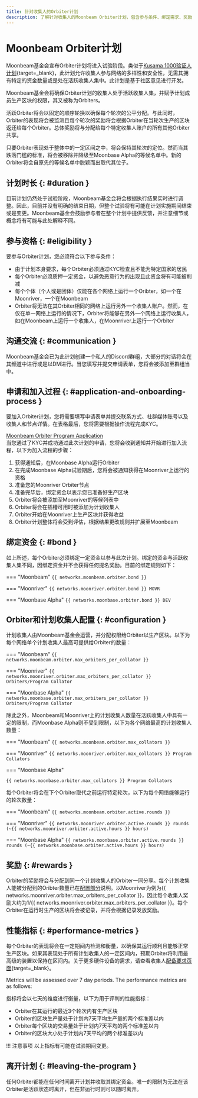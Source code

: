 ```yaml
---
title: 针对收集人的Orbiter计划
description: 了解针对收集人的Moonbeam Orbiter计划，包含参与条件、绑定需求、奖励、性能指标以及更多。
---
```


# Moonbeam Orbiter计划

Moonbeam基金会宣布Orbiter计划将进入试验阶段。类似于[Kusama 1000验证人计划](https://thousand-validators.kusama.network/){target=_blank}，此计划允许收集人参与网络的多样性和安全性，无需其拥有特定的资金数量或是处在活跃收集人集中。此计划是基于社区意见进行开发。

Moonbeam基金会将确保Orbiter计划的收集人处于活跃收集人集，并赋予计划成员生产区块的权限，其又被称为Orbiters。

活跃Orbiter将会以固定的顺序轮换以确保每个轮次的公平分配。与此同时，Orbiter的表现将会被监测且每个轮次的奖励将会根据Orbiter在当轮次生产的区块返还给每个Orbiter。总体奖励将与分配给每个特定收集人账户的所有其他Orbiter共享。

只要Orbiter表现处于整体中的一定区间之中，将会保持其轮次的定位。然而当其跌落门槛的标准，将会被移除并降级至Moonbase Alpha的等候名单中。新的Orbiter将会自原先的等候名单中脱颖而出取代其位子。

## 计划时长 {: #duration }

目前计划仍然处于试验阶段，Moonbeam基金会将会根据执行结果实时进行调整。因此，目前并没有明确的结束日期，但整个试验将有可能在计划实施期间结束或是变更。Moonbeam基金会鼓励参与者在整个计划中提供反馈，并注意细节或概念将有可能与此处解释不同。

## 参与资格 {: #eligibility }

要参与Orbiter计划，您必须符合以下参与条件：

- 由于计划本身要求，每个Orbiter必须通过KYC检查且不能为特定国家的居民
- 每个Orbiter必须质押一定资金，以避免恶意行为的出现且此资金将有可能被削减
- 每个个体（个人或是团体）仅能在各个网络上运行一个Oribter，如一个在Moonriver，一个在Moonbeam
- Orbiter将无法在其Orbiter相同的网络上运行另外一个收集人账户。然而，在仅在单一网络上运行的情况下，Orbiter将能够在另外一个网络上运行收集人，如在Moonbeam上运行一个收集人，在Moonrriver上运行一个Orbiter

## 沟通交流 {: #communication }

Moonbeam基金会已为此计划创建一个私人的Discord群组，大部分的对话将会在其频道中进行或是以DM进行。当您填写并提交申请表单，您将会被添加至群组当中。

## 申请和加入过程 {: #application-and-onboarding-process }

要加入Orbiter计划，您将需要填写申请表单并提交联系方式、社群媒体账号以及收集人和节点详情。在表格最后，您将需要根据操作流程完成KYC。

<div class="button-wrapper">
    <a href="https://docs.google.com/forms/d/e/1FAIpQLSewdSAFgs0ZbgvlflmZbHrSpe6uH9HdXdGIL7i07AB2pFgxVQ/viewform" target="_blank" class="md-button">Moonbeam Orbiter Program Application</a>
</div>
当您通过了KYC并成功通过此次计划的申请，您将会收到通知并开始进行加入流程，以下为加入流程的步骤：

1. 获得通知后，在Moonbase Alpha运行Orbiter
2. 在完成Moonbase Alpha试验期后，您将会被通知获得在Moonriver上运行的资格
3. 准备您的Moonriver Orbiter节点
4. 准备完毕后，绑定资金以表示您已准备好生产区块
5. Orbiter将会被添加至Moonriver的等候列表中
6. Orbiter将会在插槽可用时被添加为计划收集人
7. Orbiter开始在Moonriver上生产区块并获得收益
8. Orbiter计划整体将会受到评估，根据结果更改规则并扩展至Moonbeam

## 绑定资金 {: #bond }

如上所述，每个Orbiter必须绑定一定资金以参与此次计划。绑定的资金与活跃收集人集不同，因绑定资金并不会获得任何提名奖励。目前的绑定规则如下：

=== "Moonbeam"
    ```
    {{ networks.moonbeam.orbiter.bond }}
    ```

=== "Moonriver"
    ```
    {{ networks.moonriver.orbiter.bond }} MOVR
    ```

=== "Moonbase Alpha"
    ```
    {{ networks.moonbase.orbiter.bond }} DEV
    ```

## Orbiter和计划收集人配置 {: #configuration }

计划收集人由Moonbeam基金会运营，并分配权限给Orbiter以生产区块。以下为每个网络单个计划收集人最高可提供给Orbiter的数量：

=== "Moonbeam"
    ```
    {{ networks.moonbeam.orbiter.max_orbiters_per_collator }}
    ```

=== "Moonriver"
    ```
    {{ networks.moonriver.orbiter.max_orbiters_per_collator }} Orbiters/Program Collator
    ```

=== "Moonbase Alpha"
    ```
    {{ networks.moonbase.orbiter.max_orbiters_per_collator }} Orbiters/Program Collator
    ```

除此之外，Moonbeam和Moonriver上的计划收集人数量在活跃收集人中具有一定的限制，而Moonbase Alpha则不受到限制，以下为各个网络最高的计划收集人数量：

=== "Moonbeam"
    ```
    {{ networks.moonbeam.orbiter.max_collators }}
    ```

=== "Moonriver"
    ```
    {{ networks.moonriver.orbiter.max_collators }} Program Collators
    ```

=== "Moonbase Alpha"

    {{ networks.moonbase.orbiter.max_collators }} Program Collators
每个Orbiter将会在下个Orbiter取代之前运行特定轮次，以下为每个网络能够运行的轮次数量：

=== "Moonbeam"
    ```
    {{ networks.moonbeam.orbiter.active.rounds }}
    ```

=== "Moonriver"
    ```
    {{ networks.moonriver.orbiter.active.rounds }} rounds (~{{ networks.moonriver.orbiter.active.hours }} hours)
    ```

=== "Moonbase Alpha"
    ```
    {{ networks.moonbase.orbiter.active.rounds }} rounds (~{{ networks.moonbase.orbiter.active.hours }} hours)
    ```

## 奖励 {: #rewards }

Orbiter的奖励将会与分配到同一个计划收集人的Orbiter一同分享。每个计划收集人能被分配到的Oribter数量已在[配置部分](#configuration)说明。以Moonriver为例为{{ networks.moonriver.orbiter.max_orbiters_per_collator }}，因此每个收集人奖励大约为1/{{ networks.moonriver.orbiter.max_orbiters_per_collator }}。每个Orbiter在运行时生产的区块将会被记录，并将会根据记录发放奖励。

## 性能指标 {: #performance-metrics }

每个Orbiter的表现将会在一定期间内检测和衡量，以确保其运行顺利且能够正常生产区块。如果其表现处于所有计划收集人的一定区间内，预期Orbiter将利用最高级的装置以保持在区间内。关于更多硬件设备的需求，请查看收集人[配备要求页面](https://docs.moonbeam.network/node-operators/networks/collators/requirements/){target=_blank}。

Metrics will be assessed over 7 day periods. The performance metrics are as follows:

指标将会以七天的维度进行衡量，以下为用于评判的性能指标：

- Orbiter在其运行的最近3个轮次内有生产区块
- Orbiter的区块生产量处于计划内7天平均生产量的两个标准差以内
- Orbiter每个区块的交易量处于计划内7天平均的两个标准差以内
- Orbiter的区块大小处于计划内7天平均的两个标准差以内

!!! 注意事项
    以上指标有可能在试验期间变更。

## 离开计划 {: #leaving-the-program } 

任何Orbiter都能在任何时间离开计划并收取其绑定资金。唯一的限制为无法在该Orbiter是活跃状态时离开，但在非运行时则可以随时离开。
